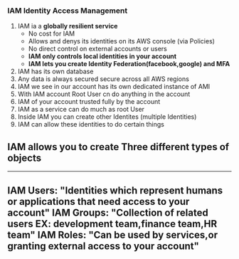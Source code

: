 ### IAM Identity Access Management

1. IAM ia a **globally resilient service**
   - No cost for IAM 
   - Allows and denys its identities on its AWS console (via Policies)
   - No direct control on external accounts or users
   - **IAM only controls local identities in your account**
   - **IAM lets you create Identity Federation(facebook,google) and MFA**
2. IAM has its own database
3. Any data is always secured secure across all AWS regions
4. IAM we see in our account has its own dedicated instance of AMI
5. With IAM account Root User cn do anything in the account 
6. IAM of your account trusted fully by the account
7. IAM as a service can do much as root User
8. Inside IAM you can create other Identites (multiple Identities)
9. IAM can allow these identities to do certain things

## IAM allows you to create Three different types of objects

---
IAM Users: "Identities which represent humans or applications that need access to your account"
IAM Groups: "Collection of related users EX: development team,finance team,HR team"
IAM Roles: "Can be used by services,or granting external access to your account"
--- 